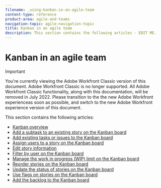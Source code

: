 ```yaml
---
filename: _using-kanban-in-an-agile-team
content-type: reference
product-area: agile-and-teams
navigation-topic: agile-navigation-topic
title: Kanban in an agile team
description: This section contains the following articles - EDIT ME.
---
```


# Kanban in an agile team

>[!IMPORTANT]
>
>You're currently viewing the Adobe Workfront Classic version of this document. Adobe Workfront Classic is no longer supported. All Adobe Workfront Classic functionality, along with this documentation, will be removed in July 2022. Please transition to the the new Adobe Workfront experienceas soon as possible, and switch to the new Adobe Workfront experience version of this document.

This section contains the following articles:

* [Kanban overview](../../agile/use-kanban-in-an-agile-team/kanban-overview.md) 
* [Add a subtask to an existing story on the Kanban board](../../agile/use-kanban-in-an-agile-team/add-a-subtask-to-an-existing-story.md) 
* [Add existing tasks or issues to the Kanban board](../../agile/use-kanban-in-an-agile-team/add-existing-tasks-or-issues-to-the-kanban-board.md) 
* [Assign users to a story on the Kanban board](../../agile/use-kanban-in-an-agile-team/assign-users-to-a-story.md) 
* [Edit story information](../../agile/use-kanban-in-an-agile-team/edit-story-information.md) 
* [Filter by user on the Kanban board](../../agile/use-kanban-in-an-agile-team/filter-by-user.md) 
* [Manage the work in progress (WIP) limit on the Kanban board](../../agile/use-kanban-in-an-agile-team/work-in-progress-limit-on-the-kanban-board.md) 
* [Reorder stories on the Kanban board](../../agile/use-kanban-in-an-agile-team/reorder-stories-on-the-kanban-board.md) 
* [Update the status of stories on the Kanban board](../../agile/use-kanban-in-an-agile-team/update-the-status-of-stories.md) 
* [Use flags on stories on the Kanban board](../../agile/use-kanban-in-an-agile-team/use-flags-on-stories.md) 
* [Add the backlog to the Kanban board](../../agile/use-kanban-in-an-agile-team/view-the-backlog-on-the-kanban-board.md)

